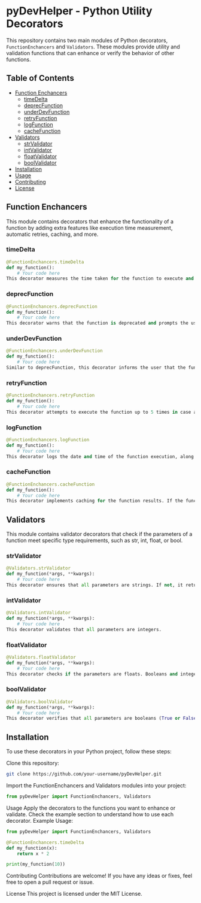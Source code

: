 # pyDevHelper - Python Utility Decorators

This repository contains two main modules of Python decorators, `FunctionEnchancers` and `Validators`. These modules provide utility and validation functions that can enhance or verify the behavior of other functions.

## Table of Contents

- [Function Enchancers](#function-enchancers)
  - [timeDelta](#timedelta)
  - [deprecFunction](#deprecfunction)
  - [underDevFunction](#underdevfunction)
  - [retryFunction](#retryfunction)
  - [logFunction](#logfunction)
  - [cacheFunction](#cachefunction)
- [Validators](#validators)
  - [strValidator](#strvalidator)
  - [intValidator](#intvalidator)
  - [floatValidator](#floatvalidator)
  - [boolValidator](#boolvalidator)
- [Installation](#installation)
- [Usage](#usage)
- [Contributing](#contributing)
- [License](#license)

## Function Enchancers

This module contains decorators that enhance the functionality of a function by adding extra features like execution time measurement, automatic retries, caching, and more.

### timeDelta

```python
@FunctionEnchancers.timeDelta
def my_function():
    # Your code here
This decorator measures the time taken for the function to execute and prints the duration in seconds.
```
### deprecFunction
```python
@FunctionEnchancers.deprecFunction
def my_function():
    # Your code here
This decorator warns that the function is deprecated and prompts the user to decide whether to continue, indicating that the results may be inaccurate.
```
### underDevFunction
```python
@FunctionEnchancers.underDevFunction
def my_function():
    # Your code here
Similar to deprecFunction, this decorator informs the user that the function is under development and asks whether they wish to proceed.
```
### retryFunction
```python
@FunctionEnchancers.retryFunction
def my_function():
    # Your code here
This decorator attempts to execute the function up to 5 times in case an exception is raised. If all attempts fail, the last exception is returned.
```
### logFunction
```python
@FunctionEnchancers.logFunction
def my_function():
    # Your code here
This decorator logs the date and time of the function execution, along with the arguments passed, and returns a log containing these details.
```
### cacheFunction
```python
@FunctionEnchancers.cacheFunction
def my_function():
    # Your code here
This decorator implements caching for the function results. If the function is called again with the same parameters, the cached value is returned instead of recalculating the result.
```
## Validators
This module contains validator decorators that check if the parameters of a function meet specific type requirements, such as str, int, float, or bool.

### strValidator
```python
@Validators.strValidator
def my_function(*args, **kwargs):
    # Your code here
This decorator ensures that all parameters are strings. If not, it returns an error message.
```
### intValidator
```python
@Validators.intValidator
def my_function(*args, **kwargs):
    # Your code here
This decorator validates that all parameters are integers.
```
### floatValidator
```python
@Validators.floatValidator
def my_function(*args, **kwargs):
    # Your code here
This decorator checks if the parameters are floats. Booleans and integers are treated as invalid.
```
### boolValidator
```python
@Validators.boolValidator
def my_function(*args, **kwargs):
    # Your code here
This decorator verifies that all parameters are booleans (True or False).
```

## Installation
To use these decorators in your Python project, follow these steps:

Clone this repository:
```bash
git clone https://github.com/your-username/pyDevHelper.git
```
Import the FunctionEnchancers and Validators modules into your project:
```python
from pyDevHelper import FunctionEnchancers, Validators
```

Usage
Apply the decorators to the functions you want to enhance or validate.
Check the example section to understand how to use each decorator.
Example Usage:
```python
from pyDevHelper import FunctionEnchancers, Validators

@FunctionEnchancers.timeDelta
def my_function(x):
    return x * 2

print(my_function(10))
```
Contributing
Contributions are welcome! If you have any ideas or fixes, feel free to open a pull request or issue.

License
This project is licensed under the MIT License.
